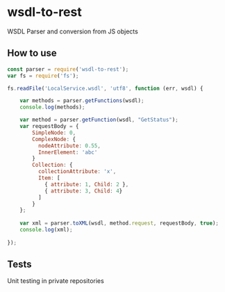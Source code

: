 # wsdl-to-rest

WSDL Parser and conversion from JS objects

## How to use

```javascript
const parser = require('wsdl-to-rest');
var fs = require('fs');

fs.readFile('LocalService.wsdl', 'utf8', function (err, wsdl) {

    var methods = parser.getFunctions(wsdl);
    console.log(methods);

    var method = parser.getFunction(wsdl, "GetStatus");
    var requestBody = {
        SimpleNode: 0,
        ComplexNode: {
          nodeAttribute: 0.55,
          InnerElement: 'abc'
        }
        Collection: {
          collectionAttribute: 'x',
          Item: [
            { attribute: 1, Child: 2 },
            { attribute: 3, Child: 4}
          ]
        }
    };
    
    var xml = parser.toXML(wsdl, method.request, requestBody, true);
    console.log(xml);
    
});
```

## Tests

Unit testing in private repositories

